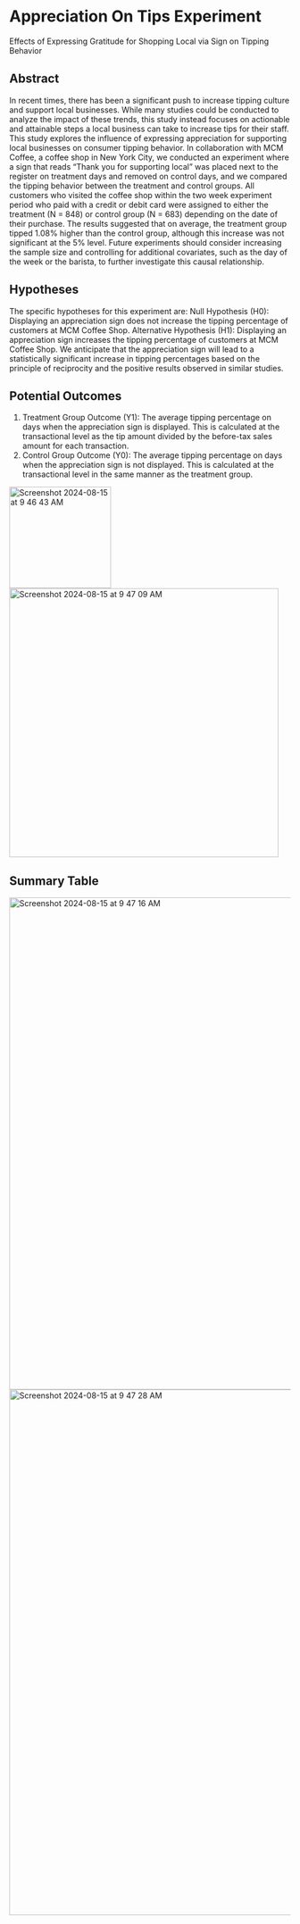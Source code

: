 # Appreciation On Tips Experiment
Effects of Expressing Gratitude for Shopping Local via Sign on Tipping Behavior

## Abstract
In recent times, there has been a significant push to increase tipping culture and support local businesses. While many studies could be conducted to analyze the impact of these trends, this study instead focuses on actionable and attainable steps a local business can take to increase tips for their staff. This study explores the influence of expressing appreciation for supporting local businesses on consumer tipping behavior. In collaboration with MCM Coffee, a coffee shop in New York City, we conducted an experiment where a sign that reads “Thank you for supporting local” was placed next to the register on treatment days and removed on control days, and we compared the tipping behavior between the treatment and control groups. All customers who visited the coffee shop within the two week experiment period who paid with a credit or debit card were assigned to either the treatment (N = 848) or control group (N = 683) depending on the date of their purchase. The results suggested that on average, the treatment group tipped 1.08% higher than the control group, although this increase was not significant at the 5% level. Future experiments should consider increasing the sample size and controlling for additional covariates, such as the day of the week or the barista, to further investigate this causal relationship.

## Hypotheses
The specific hypotheses for this experiment are:
Null Hypothesis (H0): Displaying an appreciation sign does not increase the tipping percentage of customers at MCM Coffee Shop.
Alternative Hypothesis (H1): Displaying an appreciation sign increases the tipping percentage of customers at MCM Coffee Shop.
We anticipate that the appreciation sign will lead to a statistically significant increase in tipping percentages based on the principle of reciprocity and the positive results observed in similar studies.

## Potential Outcomes
1. Treatment Group Outcome (Y1): The average tipping percentage on days when the appreciation sign is displayed. This is calculated at the transactional level as the tip amount divided by the before-tax sales amount for each transaction.
2. Control Group Outcome (Y0): The average tipping percentage on days when the appreciation sign is not displayed. This is calculated at the transactional level in the same manner as the treatment group.

<img width="182" alt="Screenshot 2024-08-15 at 9 46 43 AM" src="https://github.com/user-attachments/assets/2bf2a82a-13cf-4c4d-9f40-ed954f46b2a5">


<img width="482" alt="Screenshot 2024-08-15 at 9 47 09 AM" src="https://github.com/user-attachments/assets/50f43dfc-119f-4faf-8c8e-1cb2ecbcf6d9">

## Summary Table
<img width="882" alt="Screenshot 2024-08-15 at 9 47 16 AM" src="https://github.com/user-attachments/assets/af675a2f-c70d-407e-9130-02f26118e3f6">
<img width="942" alt="Screenshot 2024-08-15 at 9 47 28 AM" src="https://github.com/user-attachments/assets/d4611c82-d086-46fb-b5b5-04fd487148eb">




